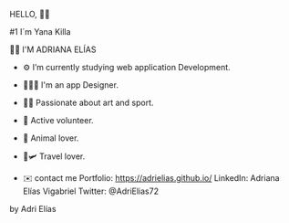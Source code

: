 HELLO, 👋🏿

#1 I´m Yana Killa

👩🏿 I'M ADRIANA ELÍAS



- ⚙️ I’m currently studying web application Development.
- 👩🏿‍💻 I'm an app Designer.
- 🎨🏐 Passionate about art and sport.
- 🖤 Active volunteer.
- 🐯 Animal lover.
- 🚌🛩 Travel lover.

- ✉️ contact me
Portfolio: https://adrielias.github.io/
LinkedIn: Adriana Elías Vigabriel
Twitter: @AdriElias72

by Adri Elías

